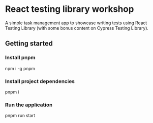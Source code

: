 # React testing library workshop

A simple task management app to showcase writing tests using React Testing Library (with some bonus content on Cypress Testing Library).

## Getting started

### Install pnpm

npm i -g pnpm

### Install project dependencies

pnpm i

### Run the application

pnpm run start
